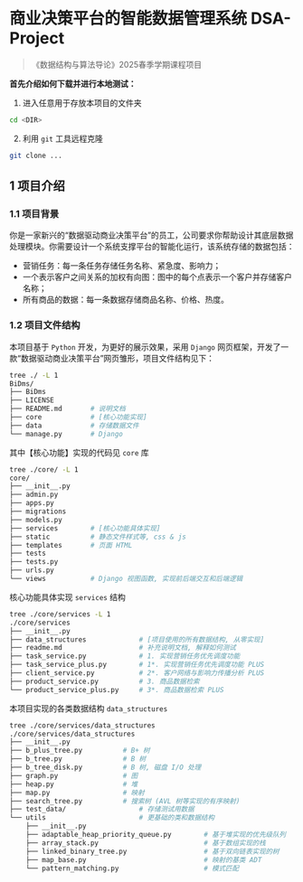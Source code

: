 # 商业决策平台的智能数据管理系统 DSA-Project

> 《数据结构与算法导论》2025春季学期课程项目

**首先介绍如何下载并进行本地测试：**

1. 进入任意用于存放本项目的文件夹

```bash
cd <DIR>
```

2. 利用 `git` 工具远程克隆

```bash
git clone ...
```





## 1 项目介绍

### 1.1 项目背景

你是一家新兴的“数据驱动商业决策平台”的员工，公司要求你帮助设计其底层数据处理模块。你需要设计一个系统支撑平台的智能化运行，该系统存储的数据包括：

- 营销任务：每一条任务存储任务名称、紧急度、影响力；
- 一个表示客户之间关系的加权有向图：图中的每个点表示一个客户并存储客户名称；
- 所有商品的数据：每一条数据存储商品名称、价格、热度。

### 1.2 项目文件结构

本项目基于 `Python` 开发，为更好的展示效果，采用 `Django` 网页框架，开发了一款“数据驱动商业决策平台”网页雏形，项目文件结构见下：

```bash
tree ./ -L 1
BiDms/
├── BiDms
├── LICENSE
├── README.md		# 说明文档
├── core			# [核心功能实现]
├── data			# 存储数据文件
└── manage.py		# Django 
```

其中【核心功能】实现的代码见 `core` 库

```bash
tree ./core/ -L 1
core/
├── __init__.py
├── admin.py
├── apps.py
├── migrations
├── models.py
├── services		# [核心功能具体实现]
├── static			# 静态文件样式等, css & js
├── templates		# 页面 HTML
├── tests
├── tests.py
├── urls.py
└── views			# Django 视图函数, 实现前后端交互和后端逻辑
```

核心功能具体实现 `services` 结构

```bash
tree ./core/services -L 1
./core/services
├── __init__.py
├── data_structures				# [项目使用的所有数据结构, 从零实现]
├── readme.md					# 补充说明文档, 解释如何测试
├── task_service.py				# 1. 实现营销任务优先调度功能
├── task_service_plus.py		# 1*. 实现营销任务优先调度功能 PLUS
├── client_service.py			# 2*. 客户网络与影响力传播分析 PLUS
├── product_service.py			# 3. 商品数据检索
└── product_service_plus.py		# 3*. 商品数据检索 PLUS
```

本项目实现的各类数据结构 `data_structures`

```bash
tree ./core/services/data_structures
./core/services/data_structures
├── __init__.py
├── b_plus_tree.py			# B+ 树
├── b_tree.py				# B 树
├── b_tree_disk.py			# B 树, 磁盘 I/O 处理
├── graph.py				# 图
├── heap.py					# 堆
├── map.py					# 映射
├── search_tree.py			# 搜索树 (AVL 树等实现的有序映射)
├── test_data/					# 存储测试用数据
└── utils						# 更基础的类和数据结构
    ├── __init__.py
    ├── adaptable_heap_priority_queue.py		# 基于堆实现的优先级队列
    ├── array_stack.py							# 基于数组实现的栈
    ├── linked_binary_tree.py					# 基于双向链表实现的树
    ├── map_base.py								# 映射的基类 ADT
    └── pattern_matching.py						# 模式匹配
```





